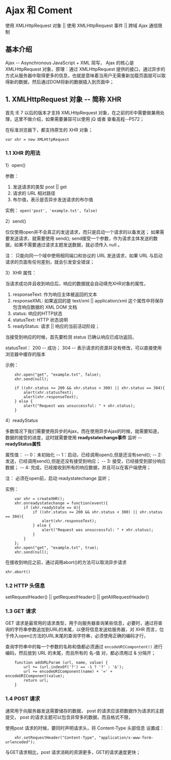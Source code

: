 # Ajax 和 Coment

使用 XMLHttpRequest 对象 || 使用 XMLHttpRequest 事件 || 跨域 Ajax 通信限制

## 基本介绍

Ajax -- Asynchronous JavaScript + XML 简写，
Ajax 的核心是 XMLHttpRequest 对象，原理：通过 XMLHttpRequest 提供的接口，通过异步的方式从服务器中取得更多的信息，也就是意味着当用户无需重新加载页面就可以取得新的数据，然后通过DOM将新的数据插入到页面中；

## 1. XMLHttpRequest 对象 -- 简称 XHR

首先 IE 7 以后的版本才支持 XMLHttpRequest 对象，在之前的IE中需要做兼用处理，这里不做介绍，如果需要兼容可以使用 jQ 或者 查看高程--P572；

在标准浏览器下，都支持原生的 XHR 对象；

`var xhr = new XMLHttpRequest`

### 1.1 XHR 的用法

1）open()

参数： 
1. 发送请求的类型 post || get
2. 请求的 URL 相对路径
3. 布尔值，表示是否异步发送请求的布尔值

实例：
`open('post', 'example.txt', false)`

2）send()

仅仅使用open并不会真正的发送请求，而只是启动一个请求的以备发送；
如果需要发送请求，就需要使用 send();
send接受一个参数，作为请求主体发送的数据，如果不需要通过请求主题发送数据，就必须传入 null 。

注：
只能向同一个域中使用相同端口和协议的 URL 发送请求，如果 URL 与启动请求的页面有任何差别，就会引发安全错误；

3）XHR 属性：

当请求成功并且收到响应后，响应的数据就会自动填充XHR对象的属性，

1. responseText: 作为响应主体被返回的文本
2. responseXML: 如果返回的是 text/xml || application/xml 这个属性中将保存包含响应数据的 XML DOM 文档
3. status: 响应的HTTP状态
4. statusText: HTTP 状态说明
5. readyStatus: 请求 || 响应的当前活动阶段；

当接受到响应的时候，首先要检测 status 已确认响应已成功返回，

statusText：
200 -- 成功；
304 -- 表示请求的资源并没有修改，可以直接使用浏览器中缓存的版本

示例：
```
    xhr.open("get", "example.txt", false);
    xhr.send(null);
    
    if ((xhr.status >= 200 && xhr.status < 300) || xhr.status == 304){
        alert(xhr.statusText);
        alert(xhr.responseText);
    } else {
        alert("Request was unsuccessful: " + xhr.status);
    }
```

4）readyStatus

多数情况下我们需要使用异步的Ajax，而在使用异步Ajax的时候，就需要知道，数据的接受的进度，这时就需要使用 __readystatechange事件__ 监听 -- __readyStatus属性__

属性值：
-- 0：未初始化
-- 1：启动，已经调用open(),但是还没有send();
-- 2: 发送，已经调用send(),但是还没有接受到响应；
-- 3: 接受，已经接受到部分响应数据；
-- 4: 完成，已经接收到所有的响应数据，并且可以在客户端使用；

注：
必须在open前，启动 readystatechange 监听；

实例：
```
    var xhr = createXHR();        
    xhr.onreadystatechange = function(event){
        if (xhr.readyState == 4){
            if ((xhr.status >= 200 && xhr.status < 300) || xhr.status == 304){
                alert(xhr.responseText);
            } else {
                alert("Request was unsuccessful: " + xhr.status);
            }
        }
    };
    xhr.open("get", "example.txt", true);
    xhr.send(null);
```

在接收到响应之前，通过调用abort()的方法可以取消异步请求

`xhr.abort()`

### 1.2 HTTP 头信息

setRequestHeader() || getRequestHeader() || getAllRequestHeader()

### 1.3 GET 请求

GET 请求是最常用的请求类型，用于向服务器查询某些信息，必要时，通过将查询的字符串参数追加到URL的末尾，以便将信息发送给服务器，对 XHR 而言，位于传入open()方法的URL末尾的查询字符串，必须使用正确的编码才行，

查询字符串中的每一个参数的名称和值都必须通过  `encodeURICompontent()` 进行编码，然后放到 URL 的末尾，而且所有的 名-值 对，都必须用过 & 分隔开；

```
    function addURLParam (url, name, value) {
        url += (url.indexOf('?') == -1 ? '?' : '&');
        url += encodeURIComponent(name) + '=' + encodeURIComponent(value);
        return url;
    }
```

### 1.4 POST 请求

通常用于向服务器发送需要储存的数据，
post 的请求应该把数据作为请求的主题提交，
post 的请求主题可以包含非常多的数据，而且格式不限，

使用post 请求的时候，要同时声明请求头，将 Content-Type 头部信息 设置成：
```
    xhr.setRequestHeader("Content-Type", "application/x-www-form-urlencoded");
```

与GET请求相比，post 请求消耗的资源更多，GET的请求速度更快；




